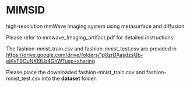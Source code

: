 # MIMSID
high-resolution mmWave imaging system using metasurface and diffusion

Please refer to mmwave_Imaging_artifact.pdf for detailed instructions.

The fashion-mnist_train.csv and fashion-mnist_test.csv are provided in https://drive.google.com/drive/folders/1p8zrBXasdzsQb-eiKvT9OuNKl9Lb4GhW?usp=sharing

Please place the downloaded fashion-mnist_train.csv and fashion-mnist_test.csv into the **dataset** folder.
